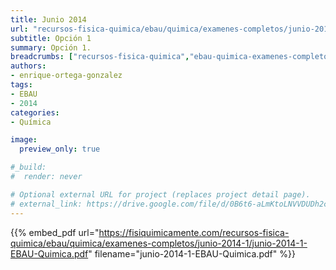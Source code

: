 ```yaml
---
title: Junio 2014
url: "recursos-fisica-quimica/ebau/quimica/examenes-completos/junio-2014-1"
subtitle: Opción 1
summary: Opción 1.
breadcrumbs: ["recursos-fisica-quimica","ebau-quimica-examenes-completos"]
authors:
- enrique-ortega-gonzalez
tags:
- EBAU
- 2014
categories:
- Química

image:
  preview_only: true

#_build:
#  render: never

# Optional external URL for project (replaces project detail page).
# external_link: https://drive.google.com/file/d/0B6t6-aLmKtoLNVVDUDh2c21IWEk/view
---
```


{{% embed_pdf url="https://fisiquimicamente.com/recursos-fisica-quimica/ebau/quimica/examenes-completos/junio-2014-1/junio-2014-1-EBAU-Quimica.pdf" filename="junio-2014-1-EBAU-Quimica.pdf" %}}